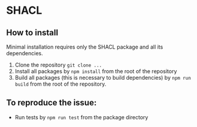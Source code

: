 # SHACL

## How to install

Minimal installation requires only the SHACL package and all its dependencies.

1. Clone the repository `git clone ...`
2. Install all packages by `npm install` from the root of the repository
3. Build all packages (this is necessary to build dependencies) by `npm run build` from the root of the repository.

## To reproduce the issue:
- Run tests by `npm run test` from the package directory

